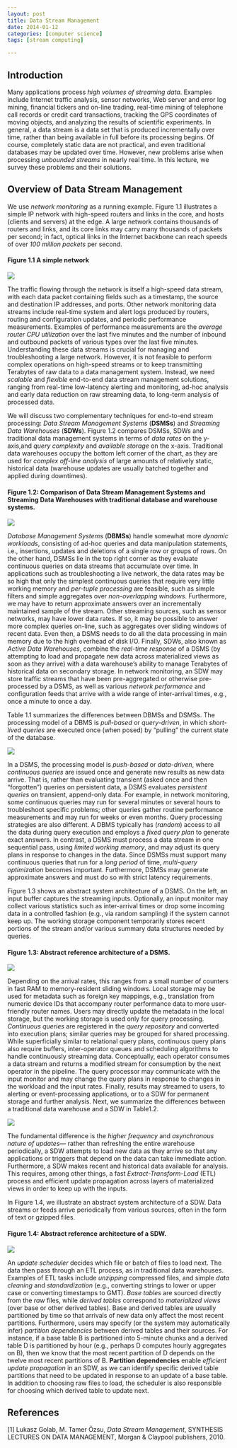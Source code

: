 ```yaml
---
layout: post
title: Data Stream Management
date: 2014-01-12 
categories: [computer science]
tags: [stream computing]

---
```


Introduction
---

Many applications process *high volumes of streaming data*. Examples include Internet traffic analysis, sensor networks, Web server and error log mining, financial tickers and on-line trading, real-time mining of telephone call records or credit card transactions, tracking the GPS coordinates of moving objects, and analyzing the results of scientific experiments. In general, a data stream is a data set that is produced incrementally over time, rather than being available in full before its processing begins. Of course, completely static data are not practical, and even traditional databases may be updated over time. However, new problems arise when processing *unbounded streams* in nearly real time. In this lecture, we survey these problems and their solutions.


Overview of Data Stream Management
---


We use *network monitoring* as a running example. Figure 1.1 illustrates a simple IP network with high-speed routers and links in the core, and hosts (clients and servers) at the edge. A large network contains thousands of routers and links, and its core links may carry many thousands of packets per second; in fact, optical links in the Internet backbone can reach speeds of over *100 million packets* per second. 

#### Figure 1.1 A simple network 
![](http://sungsoo.github.com/images/simple-network.png)

The traffic flowing through the network is itself a high-speed data stream, with each data packet containing fields such as a timestamp, the source and destination IP addresses, and ports. Other network monitoring data streams include real-time system and alert logs produced by routers, routing and configuration updates, and periodic performance measurements. Examples of performance measurements are the *average router CPU utilization* over the last five minutes and the number of inbound and outbound packets of various types over the last five minutes. Understanding these data streams is crucial for managing and troubleshooting a large network. However, it is not feasible to perform complex operations on high-speed streams or to keep transmitting Terabytes of raw data to a data management system. Instead, we need *scalable* and *flexible* end-to-end data stream management solutions, ranging from real-time low-latency alerting and monitoring, ad-hoc analysis and early data reduction on raw streaming data, to long-term analysis of processed data.


We will discuss two complementary techniques for end-to-end stream processing: *Data Stream Management Systems* (**DSMSs**) and *Streaming Data Warehouses* (**SDWs**). Figure 1.2 compares DSMSs, SDWs and traditional data management systems in terms of *data rates* on the y-axis,and *query complexity* and *available storage* on the x-axis. Traditional data warehouses occupy the bottom left corner of the chart, as they are used for *complex off-line analysis* of large amounts of relatively static, historical data (warehouse updates are usually batched together and applied during downtimes). 

#### Figure 1.2: Comparison of Data Stream Management Systems and Streaming Data Warehouses with traditional database and warehouse systems.
![](http://sungsoo.github.com/images/comparison-dsms.png)

*Database Management Systems* (**DBMSs**) handle somewhat more *dynamic workloads*, consisting of ad-hoc queries and data manipulation statements, i.e., insertions, updates and deletions of a single row or groups of rows. On the other hand, DSMSs lie in the top right corner as they evaluate continuous queries on data streams that accumulate over time. In applications such as troubleshooting a live network, the data rates may be so high that only the simplest continuous queries that require very little working memory and *per-tuple processing* are feasible, such as simple filters and simple aggregates over *non-overlapping windows*. Furthermore, we may have to return approximate answers over an incrementally maintained sample of the stream. Other streaming sources, such as sensor networks, may have lower data rates. If so, it may be possible to answer more complex queries on-line, such as aggregates over sliding windows of recent data. Even then, a DSMS needs to do all the data processing in main memory due to the high overhead of disk I/O. Finally, SDWs, also known as *Active Data Warehouses*, combine the *real-time response* of a DSMS (by attempting to load and propagate new data across materialized views as soon as they arrive) with a data warehouse’s ability to manage Terabytes of historical data on secondary storage. In network monitoring, an SDW may store traffic streams that have been pre-aggregated or otherwise pre-processed by a DSMS, as well as various *network performance* and configuration feeds that arrive with a wide range of inter-arrival times, e.g., once a minute to once a day.


Table 1.1 summarizes the differences between DBMSs and DSMSs. The processing model of a DBMS is *pull-based* or *query-driven*, in which *short-lived queries* are executed once (when posed) by “pulling” the current state of the database. 

![](http://sungsoo.github.com/images/table01-summary.png)


In a DSMS, the processing model is *push-based* or *data-driven*, where *continuous queries* are issued once and generate new results as new data arrive. That is, rather than evaluating transient (asked once and then “forgotten”) queries on persistent data, a DSMS evaluates *persistent queries* on transient, append-only data. For example, in network monitoring, some continuous queries may run for several minutes or several hours to troubleshoot specific problems; other queries gather routine performance measurements and may run for weeks or even months. Query processing strategies are also different. A DBMS typically has (*random*) access to all the data during query execution and employs a *fixed query plan* to generate exact answers. In contrast, a DSMS must process a data stream in one sequential pass, using *limited working memory*, and may adjust its query plans in response to changes in the data. Since DSMSs must support many continuous queries that run for a *long period* of time, *multi-query optimization* becomes important. Furthermore, DSMSs may generate approximate answers and must do so with strict latency requirements.

Figure 1.3 shows an abstract system architecture of a DSMS. On the left, an input buffer captures the streaming inputs. Optionally, an input monitor may collect various statistics such as inter-arrival times or drop some incoming data in a controlled fashion (e.g., via random sampling) if the system cannot keep up. The working storage component temporarily stores recent portions of the stream and/or various summary data structures needed by queries. 

#### Figure 1.3: Abstract reference architecture of a DSMS.
![](http://sungsoo.github.com/images/abstract-reference-architecture.png)

Depending on the arrival rates, this ranges from a small number of counters in fast RAM to memory-resident sliding windows. Local storage may be used for metadata such as foreign key mappings, e.g., translation from numeric device IDs that accompany router performance data to more user-friendly router names. Users may directly update the metadata in the local storage, but the working storage is used only for query processing. *Continuous queries* are registered in the *query repository* and converted into execution plans; similar queries may be grouped for shared processing. While superficially similar to relational query plans, continuous query plans also require buffers, inter-operator queues and scheduling algorithms to handle continuously streaming data. Conceptually, each operator consumes a data stream and returns a modified stream for consumption by the next operator in the pipeline. The query processor may communicate with the input monitor and may change the query plans in response to changes in the workload and the input rates. Finally, results may streamed to users, to alerting or event-processing applications, or to a SDW for permanent storage and further analysis.
Next, we summarize the differences between a traditional data warehouse and a SDW in Table1.2.

![](http://sungsoo.github.com/images/table02-summary.png)

The fundamental difference is the *higher frequency* and *asynchronous nature of updates*— rather than refreshing the entire warehouse periodically, a SDW attempts to load new data as they arrive so that any applications or triggers that depend on the data can take immediate action. Furthermore, a SDW makes recent and historical data available for analysis. This requires, among other things, a fast *Extract-Transform-Load* (ETL) process and efficient update propagation across layers of materialized views in order to keep up with the inputs.

In Figure 1.4, we illustrate an abstract system architecture of a SDW. Data streams or feeds arrive periodically from various sources, often in the form of text or gzipped files. 

#### Figure 1.4: Abstract reference architecture of a SDW.
![](http://sungsoo.github.com/images/abstract-achitecture-sdw.png)

An *update scheduler* decides which file or batch of files to load next. The data then pass through an ETL process, as in traditional data warehouses. Examples of ETL tasks include *unzipping* compressed files, and simple *data cleaning* and *standardization* (e.g., converting strings to lower or upper case or converting timestamps to GMT). *Base tables* are sourced directly from the *raw* files, while *derived tables* correspond to *materialized views* (over base or other derived tables). Base and derived tables are usually partitioned by time so that arrivals of new data only affect the most recent partitions. Furthermore, users may specify (or the system may automatically infer) *partition dependencies* between derived tables and their sources. For instance, if a base table B is partitioned into 5-minute chunks and a derived table D is partitioned by hour (e.g., perhaps D computes hourly aggregates on B), then we know that the most recent partition of D depends on the twelve most recent partitions of B. **Partition dependencies** enable *efficient update propagation* in an SDW, as we can identify specific derived table partitions that need to be updated in response to an update of a base table. In addition to choosing raw files to load, the scheduler is also responsible for choosing which derived table to update next.


References
---

[1] Lukasz Golab, M. Tamer Özsu, *Data Stream Management*, SYNTHESIS LECTURES ON DATA MANAGEMENT, Morgan & Claypool publishers, 2010.